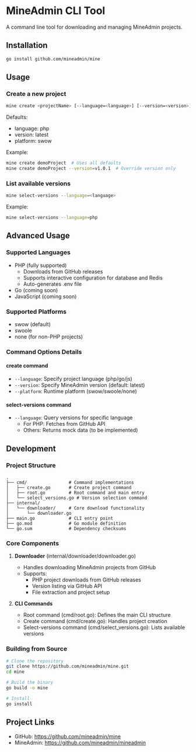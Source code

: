 # MineAdmin CLI Tool

A command line tool for downloading and managing MineAdmin projects.

## Installation

```bash
go install github.com/mineadmin/mine
```

## Usage

### Create a new project

```bash
mine create <projectName> [--language=<language>] [--version=<version>] [--platform=<platform>]
```

Defaults:
- language: php
- version: latest
- platform: swow

Example:
```bash
mine create demoProject  # Uses all defaults
mine create demoProject --version=v1.0.1  # Override version only
```

### List available versions

```bash
mine select-versions --language=<language>
```

Example:
```bash
mine select-versions --language=php
```

## Advanced Usage

### Supported Languages

- PHP (fully supported)
  - Downloads from GitHub releases
  - Supports interactive configuration for database and Redis
  - Auto-generates .env file
- Go (coming soon)
- JavaScript (coming soon)

### Supported Platforms

- swow (default)
- swoole
- none (for non-PHP projects)

### Command Options Details

#### create command
- `--language`: Specify project language (php/go/js)
- `--version`: Specify MineAdmin version (default: latest)
- `--platform`: Runtime platform (swow/swoole/none)

#### select-versions command
- `--language`: Query versions for specific language
  - For PHP: Fetches from GitHub API
  - Others: Returns mock data (to be implemented)

## Development

### Project Structure

```
.
├── cmd/                # Command implementations
│   ├── create.go       # Create project command
│   ├── root.go         # Root command and main entry
│   └── select_versions.go # Version selection command
├── internal/
│   └── downloader/     # Core download functionality
│       └── downloader.go
├── main.go             # CLI entry point
├── go.mod              # Go module definition
└── go.sum              # Dependency checksums
```

### Core Components

1. **Downloader** (internal/downloader/downloader.go)
   - Handles downloading MineAdmin projects from GitHub
   - Supports:
     - PHP project downloads from GitHub releases
     - Version listing via GitHub API
     - File extraction and project setup

2. **CLI Commands**
   - Root command (cmd/root.go): Defines the main CLI structure
   - Create command (cmd/create.go): Handles project creation
   - Select-versions command (cmd/select_versions.go): Lists available versions

### Building from Source

```bash
# Clone the repository
git clone https://github.com/mineadmin/mine.git
cd mine

# Build the binary
go build -o mine

# Install
go install
```

## Project Links

- GitHub: https://github.com/mineadmin/mine
- MineAdmin: https://github.com/mineadmin/mineadmin